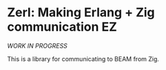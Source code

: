 # Zerl: Making Erlang + Zig communication EZ

*WORK IN PROGRESS*

This is a library for communicating to BEAM from Zig.
